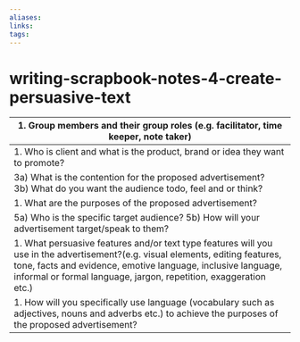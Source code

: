 ```yaml
---
aliases: 
links: 
tags: 
---
```

# writing-scrapbook-notes-4-create-persuasive-text

|1. Group members and their group        roles (e.g. facilitator, time keeper, note taker)|
| --------------------------------------------------------------------------------------------------------------------------------------------------------------------------------------------------------------------------------------------------------------------------|
|1. Who is client and what is the product, brand or idea they want to promote?|
|3a) What is the  contention for the proposed advertisement?<br />3b) What do you  want the audience todo, feel and or think?<br />|
|1. What are the purposes of the proposed advertisement?|
|5a) Who is the  specific target audience?   5b) How will your  advertisement target/speak to them?|
|1. What persuasive features and/or text type features will you use in the advertisement?(e.g. visual elements, editing   features, tone, facts and evidence, emotive language, inclusive language,   informal or formal language, jargon, repetition, exaggeration etc.)|
|1. How will you specifically use language (vocabulary such as adjectives, nouns and adverbs etc.) to achieve the purposes of        the proposed advertisement?|
